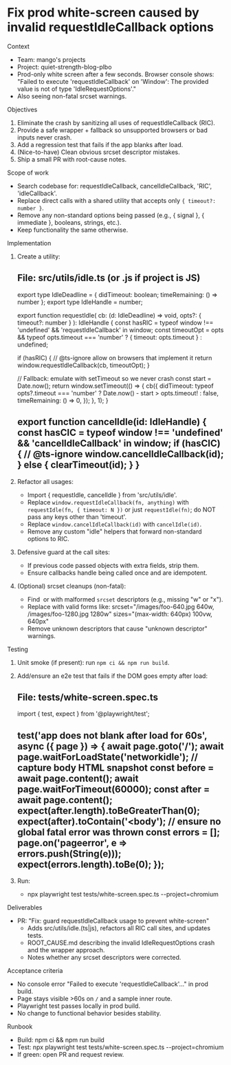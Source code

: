 # Fix prod white-screen caused by invalid requestIdleCallback options

Context
- Team: mango's projects
- Project: quiet-strength-blog-plbo
- Prod-only white screen after a few seconds. Browser console shows:
  "Failed to execute 'requestIdleCallback' on 'Window': The provided value is not of type 'IdleRequestOptions'."
- Also seeing non-fatal srcset warnings.

Objectives
1) Eliminate the crash by sanitizing all uses of requestIdleCallback (RIC).
2) Provide a safe wrapper + fallback so unsupported browsers or bad inputs never crash.
3) Add a regression test that fails if the app blanks after load.
4) (Nice-to-have) Clean obvious srcset descriptor mistakes.
5) Ship a small PR with root-cause notes.

Scope of work
- Search codebase for: requestIdleCallback, cancelIdleCallback, 'RIC', 'idleCallback'.
- Replace direct calls with a shared utility that accepts only `{ timeout?: number }`.
- Remove any non-standard options being passed (e.g., { signal }, { immediate }, booleans, strings, etc.).
- Keep functionality the same otherwise.

Implementation
1) Create a utility:

   File: src/utils/idle.ts (or .js if project is JS)
   -----------------------------------------------
   export type IdleDeadline = { didTimeout: boolean; timeRemaining: () => number };
   export type IdleHandle = number;

   export function requestIdle(
     cb: (d: IdleDeadline) => void,
     opts?: { timeout?: number }
   ): IdleHandle {
     const hasRIC = typeof window !== 'undefined' && 'requestIdleCallback' in window;
     const timeoutOpt =
       opts && typeof opts.timeout === 'number' ? { timeout: opts.timeout } : undefined;

     if (hasRIC) {
       // @ts-ignore allow on browsers that implement it
       return window.requestIdleCallback(cb, timeoutOpt);
     }

     // Fallback: emulate with setTimeout so we never crash
     const start = Date.now();
     return window.setTimeout(() => {
       cb({
         didTimeout:
           typeof opts?.timeout === 'number' ? Date.now() - start > opts.timeout! : false,
         timeRemaining: () => 0,
       });
     }, 1);
   }

   export function cancelIdle(id: IdleHandle) {
     const hasCIC = typeof window !== 'undefined' && 'cancelIdleCallback' in window;
     if (hasCIC) {
       // @ts-ignore
       window.cancelIdleCallback(id);
     } else {
       clearTimeout(id);
     }
   }
   -----------------------------------------------

2) Refactor all usages:
   - Import { requestIdle, cancelIdle } from 'src/utils/idle'.
   - Replace `window.requestIdleCallback(fn, anything)` with `requestIdle(fn, { timeout: N })`
     or just `requestIdle(fn)`; do NOT pass any keys other than 'timeout'.
   - Replace `window.cancelIdleCallback(id)` with `cancelIdle(id)`.
   - Remove any custom "idle" helpers that forward non-standard options to RIC.

3) Defensive guard at the call sites:
   - If previous code passed objects with extra fields, strip them.
   - Ensure callbacks handle being called once and are idempotent.

4) (Optional) srcset cleanups (non-fatal):
   - Find <img> or <source> with malformed `srcset` descriptors (e.g., missing "w" or "x").
   - Replace with valid forms like:
     srcset="/images/foo-640.jpg 640w, /images/foo-1280.jpg 1280w"
     sizes="(max-width: 640px) 100vw, 640px"
   - Remove unknown descriptors that cause "unknown descriptor" warnings.

Testing
1) Unit smoke (if present): run `npm ci && npm run build`.
2) Add/ensure an e2e test that fails if the DOM goes empty after load:

   File: tests/white-screen.spec.ts
   --------------------------------
   import { test, expect } from '@playwright/test';

   test('app does not blank after load for 60s', async ({ page }) => {
     await page.goto('/');
     await page.waitForLoadState('networkidle');
     // capture body HTML snapshot
     const before = await page.content();
     await page.waitForTimeout(60000);
     const after = await page.content();
     expect(after.length).toBeGreaterThan(0);
     expect(after).toContain('<body');
     // ensure no global fatal error was thrown
     const errors = [];
     page.on('pageerror', e => errors.push(String(e)));
     expect(errors.length).toBe(0);
   });
   --------------------------------

3) Run:
   - npx playwright test tests/white-screen.spec.ts --project=chromium

Deliverables
- PR: "Fix: guard requestIdleCallback usage to prevent white-screen"
  - Adds src/utils/idle.(ts|js), refactors all RIC call sites, and updates tests.
  - ROOT_CAUSE.md describing the invalid IdleRequestOptions crash and the wrapper approach.
  - Notes whether any srcset descriptors were corrected.

Acceptance criteria
- No console error "Failed to execute 'requestIdleCallback'…" in prod build.
- Page stays visible >60s on `/` and a sample inner route.
- Playwright test passes locally in prod build.
- No change to functional behavior besides stability.

Runbook
- Build: npm ci && npm run build
- Test: npx playwright test tests/white-screen.spec.ts --project=chromium
- If green: open PR and request review.
